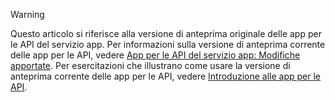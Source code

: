 > [!WARNING]
> Questo articolo si riferisce alla versione di anteprima originale delle app per le API del servizio app.  Per informazioni sulla versione di anteprima corrente delle app per le API, vedere [App per le API del servizio app: Modifiche apportate](../articles/app-service-api/app-service-api-whats-changed.md). Per esercitazioni che illustrano come usare la versione di anteprima corrente delle app per le API, vedere [Introduzione alle app per le API](../articles/app-service-api/app-service-api-dotnet-get-started.md). 
> 
> 



<!--HONumber=Jan17_HO3-->


